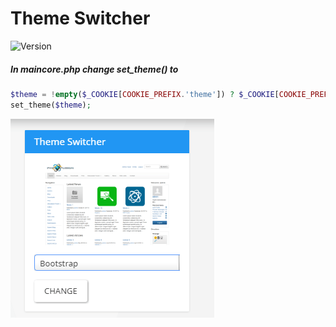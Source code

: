 # Theme Switcher

![Version](https://img.shields.io/badge/Version-1.0.4-blue.svg)

##### In maincore.php change set_theme() to
```php
$theme = !empty($_COOKIE[COOKIE_PREFIX.'theme']) ? $_COOKIE[COOKIE_PREFIX.'theme'] : (empty($userdata['user_theme']) ? fusion_get_settings('theme') : $userdata['user_theme']);
set_theme($theme);
```

![Preview](preview.png)

